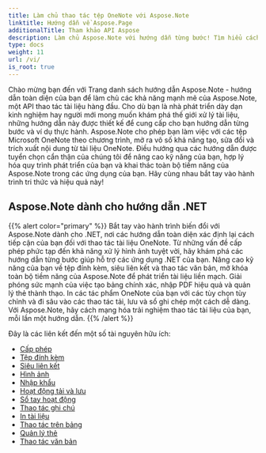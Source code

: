 ```yaml
---
title: Làm chủ thao tác tệp OneNote với Aspose.Note
linktitle: Hướng dẫn về Aspose.Page
additionalTitle: Tham khảo API Aspose
description: Làm chủ Aspose.Note với hướng dẫn từng bước! Tìm hiểu cách thao tác với tệp OneNote theo chương trình để xử lý tài liệu hiệu quả.
type: docs
weight: 11
url: /vi/
is_root: true
---
```


Chào mừng bạn đến với Trang danh sách hướng dẫn Aspose.Note - hướng dẫn toàn diện của bạn để làm chủ các khả năng mạnh mẽ của Aspose.Note, một API thao tác tài liệu hàng đầu. Cho dù bạn là nhà phát triển dày dạn kinh nghiệm hay người mới mong muốn khám phá thế giới xử lý tài liệu, những hướng dẫn này được thiết kế để cung cấp cho bạn hướng dẫn từng bước và ví dụ thực hành. Aspose.Note cho phép bạn làm việc với các tệp Microsoft OneNote theo chương trình, mở ra vô số khả năng tạo, sửa đổi và trích xuất nội dung từ tài liệu OneNote. Điều hướng qua các hướng dẫn được tuyển chọn cẩn thận của chúng tôi để nâng cao kỹ năng của bạn, hợp lý hóa quy trình phát triển của bạn và khai thác toàn bộ tiềm năng của Aspose.Note trong các ứng dụng của bạn. Hãy cùng nhau bắt tay vào hành trình tri thức và hiệu quả này!

## Aspose.Note dành cho hướng dẫn .NET
{{% alert color="primary" %}}
Bắt tay vào hành trình biến đổi với Aspose.Note dành cho .NET, nơi các hướng dẫn toàn diện xác định lại cách tiếp cận của bạn đối với thao tác tài liệu OneNote. Từ những vấn đề cấp phép phức tạp đến khả năng xử lý hình ảnh tuyệt vời, hãy khám phá các hướng dẫn từng bước giúp hỗ trợ các ứng dụng .NET của bạn. Nâng cao kỹ năng của bạn về tệp đính kèm, siêu liên kết và thao tác văn bản, mở khóa toàn bộ tiềm năng của Aspose.Note để phát triển tài liệu liền mạch. Giải phóng sức mạnh của việc tạo bảng chính xác, nhập PDF hiệu quả và quản lý thẻ thành thạo. In các tác phẩm OneNote của bạn với các tùy chọn tùy chỉnh và đi sâu vào các thao tác tải, lưu và sổ ghi chép một cách dễ dàng. Với Aspose.Note, hãy cách mạng hóa trải nghiệm thao tác tài liệu của bạn, mỗi lần một hướng dẫn.
{{% /alert %}}

Đây là các liên kết đến một số tài nguyên hữu ích:
 
- [Cấp phép](./net/licensing/)
- [Tệp đính kèm](./net/attachments/)
- [Siêu liên kết](./net/hyperlinks/)
- [Hình ảnh](./net/images/)
- [Nhập khẩu](./net/import/)
- [Hoạt động tải và lưu](./net/loading-and-saving-operations/)
- [Sổ tay hoạt động](./net/notebook-operations/)
- [Thao tác ghi chú](./net/note-manipulation/)
- [In tài liệu](./net/printing-document/)
- [Thao tác trên bảng](./net/table-manipulation/)
- [Quản lý thẻ](./net/tag-management/)
- [Thao tác văn bản](./net/text-manipulation/)

